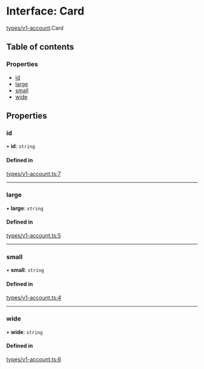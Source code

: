 # Interface: Card

[types/v1-account](../modules/types_v1_account.md).Card

## Table of contents

### Properties

- [id](types_v1_account.Card.md#id)
- [large](types_v1_account.Card.md#large)
- [small](types_v1_account.Card.md#small)
- [wide](types_v1_account.Card.md#wide)

## Properties

### id

• **id**: `string`

#### Defined in

[types/v1-account.ts:7](https://github.com/jameslinimk/unofficial-valorant-api/blob/0ab3e91/package/src/types/v1-account.ts#L7)

___

### large

• **large**: `string`

#### Defined in

[types/v1-account.ts:5](https://github.com/jameslinimk/unofficial-valorant-api/blob/0ab3e91/package/src/types/v1-account.ts#L5)

___

### small

• **small**: `string`

#### Defined in

[types/v1-account.ts:4](https://github.com/jameslinimk/unofficial-valorant-api/blob/0ab3e91/package/src/types/v1-account.ts#L4)

___

### wide

• **wide**: `string`

#### Defined in

[types/v1-account.ts:6](https://github.com/jameslinimk/unofficial-valorant-api/blob/0ab3e91/package/src/types/v1-account.ts#L6)
